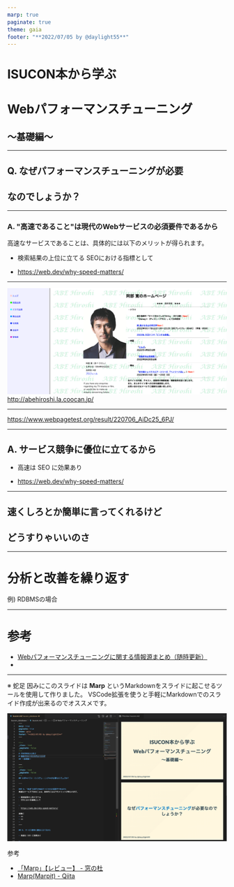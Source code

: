 ```yaml
---
marp: true
paginate: true
theme: gaia
footer: "**2022/07/05 by @daylight55**"
---
```


<!--
_class: lead
_paginate: false
-->
# ISUCON本から学ぶ
# Webパフォーマンスチューニング
## 〜基礎編〜

---
<!--
_class: lead
_paginate: false
-->
## Q. なぜ**パフォーマンスチューニング**が必要
## なのでしょうか？

---

### A. "高速であること"は現代のWebサービスの必須要件であるから
高速なサービスであることは、具体的には以下のメリットが得られます。

- 検索結果の上位に立てる
  SEOにおける指標として

- 
  https://web.dev/why-speed-matters/

---

![height:380](../../img/abe_hp.png)
http://abehiroshi.la.coocan.jp/


---

https://www.webpagetest.org/result/220706_AiDc25_6PJ/

---

## A. サービス競争に優位に立てるから

- 高速は SEO に効果あり

- 
  https://web.dev/why-speed-matters/

---
<!--
_class: lead
_paginate: false
-->
## 速くしろとか簡単に言ってくれるけど
## どうすりゃいいのさ

---

# **分析と改善**を繰り返す

例) RDBMSの場合

---
# 参考

- [Webパフォーマンスチューニングに関する情報源まとめ（随時更新）](https://zenn.dev/sugamaan/articles/4e57703fe661bb)
- 

---
※ 蛇足
因みにこのスライドは **Marp** というMarkdownをスライドに起こせるツールを使用して作りました。
VSCode拡張を使うと手軽にMarkdownでのスライド作成が出来るのでオススメです。

![bg right:40% height:280](../../img/marp_intro.png)

参考
- [「Marp」【レビュー】 - 窓の杜](https://forest.watch.impress.co.jp/docs/review/1422278.html)
- [Marp(Marpit) - Qiita](https://qiita.com/takeshisakuma/items/5a61e6eac123d28602fb)
